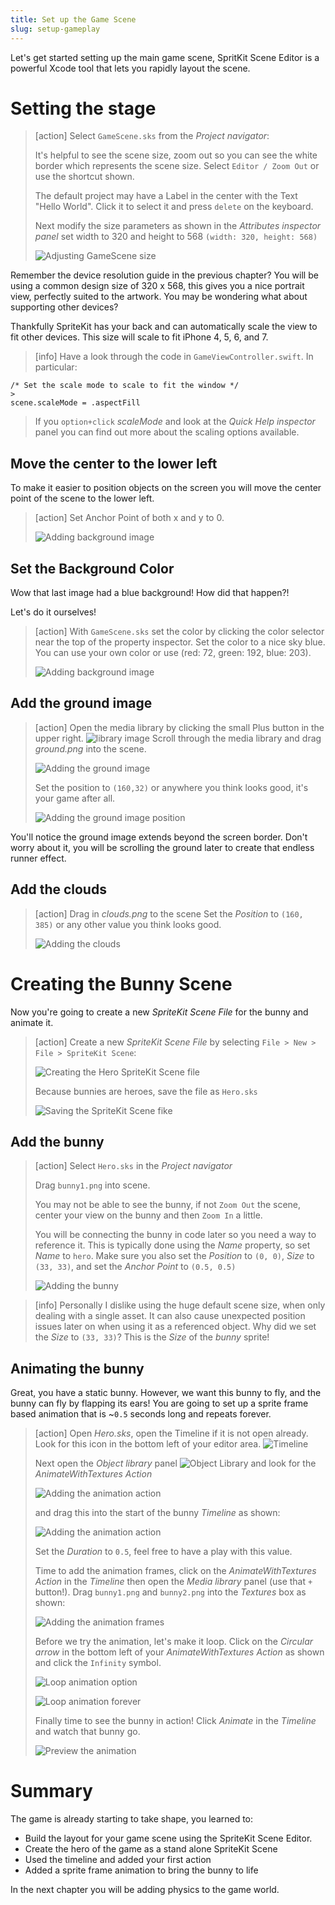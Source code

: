 ```yaml
---
title: Set up the Game Scene
slug: setup-gameplay
---
```


Let's get started setting up the main game scene, SpritKit Scene Editor is a powerful Xcode tool that lets you rapidly layout the scene.

# Setting the stage

> [action]
> Select `GameScene.sks` from the *Project navigator*:
>
> It's helpful to see the scene size, zoom out so you can see the white border which represents the scene size. Select `Editor / Zoom Out` or use the shortcut shown.
>
>The default project may have a Label in the center with the Text "Hello World". Click it to select it and press `delete` on the keyboard.
>
> Next modify the size parameters as shown in the *Attributes inspector panel* set width to 320 and height to 568 `(width: 320, height: 568)`
>
> ![Adjusting GameScene size](../Tutorial-Images/xcode_gamescene_size.png)
>

Remember the device resolution guide in the previous chapter? You will be using a common design size of 320 x 568, this gives you a nice portrait view, perfectly suited to the artwork.  You may be wondering what about supporting other devices?

Thankfully SpriteKit has your back and can automatically scale the view to fit other devices. This size will scale to fit iPhone 4, 5, 6, and 7.

> [info]
> Have a look through the code in `GameViewController.swift`.  In particular:
>
```
/* Set the scale mode to scale to fit the window */
>
scene.scaleMode = .aspectFill
```
>
> If you `option+click` *scaleMode* and look at the *Quick Help inspector* panel you can find out more about the scaling options available.
>

## Move the center to the lower left

To make it easier to position objects on the screen you will move the center point of the scene to the lower left.

> [action]
> Set Anchor Point of both x and y to 0.
>
> ![Adding background image](../Tutorial-Images/Xcode-set-anchor-point.png)
>

## Set the Background Color

Wow that last image had a blue background! How did that happen?!

Let's do it ourselves!

> [action]
> With `GameScene.sks` set the color by clicking the color selector near the top of the property inspector. Set the color to a nice sky blue. You can use
> your own color or use (red: 72, green: 192, blue: 203).
>
> ![Adding background image](../Tutorial-Images/Xcode-Background-color.png)

## Add the ground image

> [action]
> Open the media library by clicking the small Plus button in the upper right. ![library image](../Tutorial-Images/library_button.png)
> Scroll through the media library and drag *ground.png* into the scene.
>
> ![Adding the ground image](../Tutorial-Images/Xcode_add_ground.png)
>
> Set the position to `(160,32)` or anywhere you think looks good, it's your game after all.
>
> ![Adding the ground image position](../Tutorial-Images/Xcode-ground-position.png)
>
You'll notice the ground image extends beyond the screen border. Don't worry about it, you will be scrolling the ground later to create that endless runner effect.


## Add the clouds

> [action]
> Drag in *clouds.png* to the scene
> Set the *Position* to `(160, 385)` or any other value you think looks good.
>
> ![Adding the clouds](../Tutorial-Images/xcode-add-clouds.png)
>

# Creating the Bunny Scene

Now you're going to create a new *SpriteKit Scene File* for the bunny and animate it.

> [action]
> Create a new *SpriteKit Scene File* by selecting `File > New > File > SpriteKit Scene`:
>
> ![Creating the Hero SpriteKit Scene file](../Tutorial-Images/xcode_add_sks.png)
>
> Because bunnies are heroes, save the file as `Hero.sks`
>
> ![Saving the SpriteKit Scene fike](../Tutorial-Images/xcode_add_sks_hero.png)
>

## Add the bunny

> [action]
> Select `Hero.sks` in the *Project navigator*
>
> Drag `bunny1.png` into scene.
>
> You may not be able to see the bunny, if not `Zoom Out` the scene, center your view on the bunny and then `Zoom In` a little.
>
> You will be connecting the bunny in code later so you need a way to reference it.  This is typically done using the *Name* property, so set *Name* to `hero`. Make sure you also set the *Position* to `(0, 0)`, *Size* to `(33, 33)`, and set the *Anchor Point* to `(0.5, 0.5)`
>
> ![Adding the bunny](../Tutorial-Images/xcode_add_hero.png)
>

<!--  -->

> [info]
> Personally I dislike using the huge default scene size, when only dealing with a single asset. It can also cause unexpected position issues later on when using it as a referenced object.
> Why did we set the *Size* to `(33, 33)`? This is the *Size* of the *bunny* sprite!
>

## Animating the bunny

Great, you have a static bunny.  However, we want this bunny to fly, and the bunny can fly by flapping its ears!
You are going to set up a sprite frame based animation that is ~`0.5` seconds long and repeats forever.

> [action]
> Open *Hero.sks*, open the Timeline if it is not open already. Look for this icon in the bottom left of your editor area. ![Timeline](../Tutorial-Images/timeline.png)
>
> Next open the *Object library* panel ![Object Library](../Tutorial-Images/object-library.png)
> and look for the *AnimateWithTextures Action*
>
> ![Adding the animation action](../Tutorial-Images/xcode-hero-add-action.png)
>
> and drag this into the start of the bunny *Timeline* as shown:
>
> ![Adding the animation action](../Tutorial-Images/xcode-animate-duration.png)
>
> Set the *Duration* to `0.5`, feel free to have a play with this value.
>
> Time to add the animation frames, click on the *AnimateWithTextures Action* in the *Timeline* then open the *Media library* panel (use that `+` button!).
> Drag `bunny1.png` and `bunny2.png` into the *Textures* box as shown:
>
> ![Adding the animation frames](../Tutorial-Images/xcode_hero_add_action_frames.png)
>
> Before we try the animation, let's make it loop.  Click on the *Circular arrow* in the bottom left of your *AnimateWithTextures Action* as shown and click the `Infinity` symbol.
>
> ![Loop animation option](../Tutorial-Images/xcode_hero_action_loop.png)
>
> ![Loop animation forever](../Tutorial-Images/xcode_hero_animation_action_loop.png)
>
> Finally time to see the bunny in action! Click *Animate* in the *Timeline* and watch that bunny go.
>
> ![Preview the animation](../Tutorial-Images/xcode_animate_button.png)
>

# Summary

The game is already starting to take shape, you learned to:

- Build the layout for your game scene using the SpriteKit Scene Editor.
- Create the hero of the game as a stand alone SpriteKit Scene
- Used the timeline and added your first action
- Added a sprite frame animation to bring the bunny to life

In the next chapter you will be adding physics to the game world.
